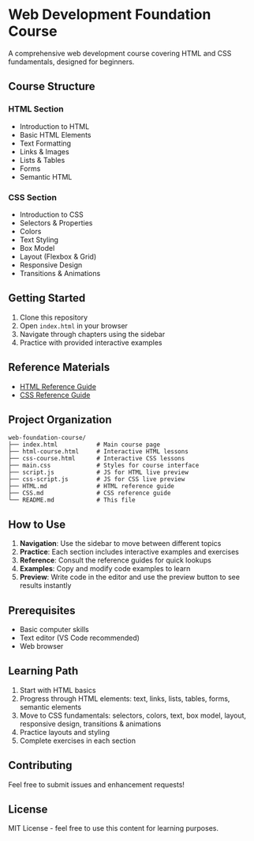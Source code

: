 # Web Development Foundation Course

A comprehensive web development course covering HTML and CSS fundamentals, designed for beginners.

## Course Structure

### HTML Section
- Introduction to HTML
- Basic HTML Elements
- Text Formatting
- Links & Images
- Lists & Tables
- Forms
- Semantic HTML

### CSS Section
- Introduction to CSS
- Selectors & Properties
- Colors
- Text Styling
- Box Model
- Layout (Flexbox & Grid)
- Responsive Design
- Transitions & Animations

## Getting Started

1. Clone this repository
2. Open `index.html` in your browser
3. Navigate through chapters using the sidebar
4. Practice with provided interactive examples

## Reference Materials

- [HTML Reference Guide](HTML.md)
- [CSS Reference Guide](CSS.md)

## Project Organization

```
web-foundation-course/
├── index.html           # Main course page
├── html-course.html     # Interactive HTML lessons
├── css-course.html      # Interactive CSS lessons
├── main.css             # Styles for course interface
├── script.js            # JS for HTML live preview
├── css-script.js        # JS for CSS live preview
├── HTML.md              # HTML reference guide
├── CSS.md               # CSS reference guide
└── README.md            # This file
```

## How to Use

1. **Navigation**: Use the sidebar to move between different topics
2. **Practice**: Each section includes interactive examples and exercises
3. **Reference**: Consult the reference guides for quick lookups
4. **Examples**: Copy and modify code examples to learn
5. **Preview**: Write code in the editor and use the preview button to see results instantly

## Prerequisites

- Basic computer skills
- Text editor (VS Code recommended)
- Web browser

## Learning Path

1. Start with HTML basics
2. Progress through HTML elements: text, links, lists, tables, forms, semantic elements
3. Move to CSS fundamentals: selectors, colors, text, box model, layout, responsive design, transitions & animations
4. Practice layouts and styling
5. Complete exercises in each section

## Contributing

Feel free to submit issues and enhancement requests!

## License

MIT License - feel free to use this content for learning purposes.

